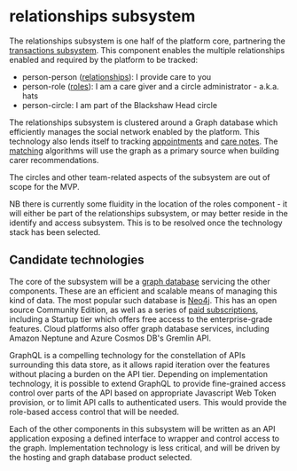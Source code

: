 # relationships subsystem

The relationships subsystem is one half of the platform core, partnering the [transactions subsystem](../transactions-subsystem/). This component enables the multiple relationships enabled and required by the platform to be tracked:

* person-person \([relationships](relationship-component.md)\): I provide care to you
* person-role \([roles](roles-component.md)\): I am a care giver and a circle administrator - a.k.a. hats
* person-circle: I am part of the Blackshaw Head circle

The relationships subsystem is clustered around a Graph database which efficiently manages the social network enabled by the platform. This technology also lends itself to tracking [appointments](appointments-component.md) and [care notes](care-notes-component.md). The [matching](matching-component.md) algorithms will use the graph as a primary source when building carer recommendations.

The circles and other team-related aspects of the subsystem are out of scope for the MVP.

NB there is currently some fluidity in the location of the roles component - it will either be part of the relationships subsystem, or may better reside in the identify and access subsystem. This is to be resolved once the technology stack has been selected.

## Candidate technologies

The core of the subsystem will be a [graph database](https://en.wikipedia.org/wiki/Graph_database) servicing the other components. These are an efficient and scalable means of managing this kind of data. The most popular such database is [Neo4j](https://neo4j.com/). This has an open source Community Edition, as well as a series of [paid subscriptions](https://neo4j.com/subscriptions), including a Startup tier which offers free access to the enterprise-grade features. Cloud platforms also offer graph database services, including Amazon Neptune and Azure Cosmos DB's Gremlin API.

GraphQL is a compelling technology for the constellation of APIs surrounding this data store, as it allows rapid iteration over the features without placing a burden on the API tier. Depending on implementation technology, it is possible to extend GraphQL to provide fine-grained access control over parts of the API based on appropriate Javascript Web Token provision, or to limit API calls to authenticated users. This would provide the role-based access control that will be needed.

Each of the other components in this subsystem will be written as an API application exposing a defined interface to wrapper and control access to the graph. Implementation technology is less critical, and will be driven by the hosting and graph database product selected.




